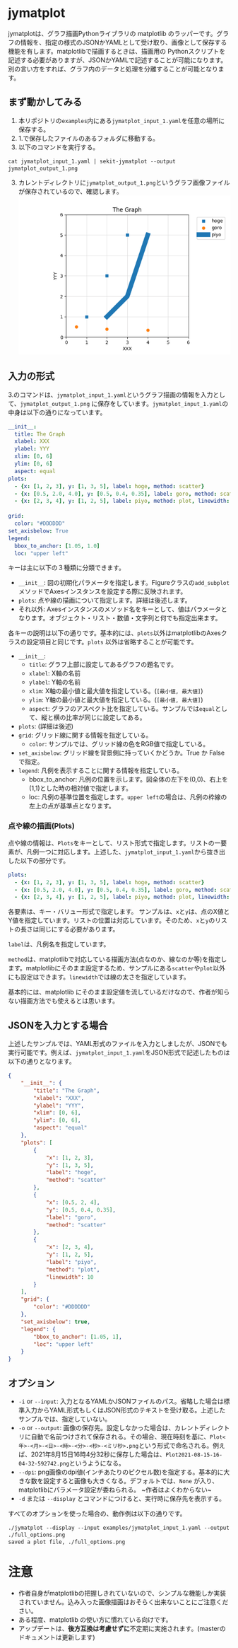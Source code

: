 # jymatplot
jymatplotは、グラフ描画Pythonライブラリの matplotlib のラッパーです。グラフの情報を、指定の様式のJSONかYAMLとして受け取り、画像として保存する機能を有します。matplotlibで描画するときは、描画用の Pythonスクリプトを記述する必要がありますが、JSONかYAMLで記述することが可能になります。別の言い方をすれば、グラフ内のデータと処理を分離することが可能となります。

## まず動かしてみる
1. 本リポジトリの`examples`内にある`jymatplot_input_1.yaml`を任意の場所に保存する。
2. 1.で保存したファイルのあるフォルダに移動する。
3. 以下のコマンドを実行する。
```
cat jymatplot_input_1.yaml | sekit-jymatplot --output jymatplot_output_1.png
```
3. カレントディレクトリに`jymatplot_output_1.png`というグラフ画像ファイルが保存されているので、確認します。
![sample1](https://raw.githubusercontent.com/HidetoshiKawaguchi/sekit/main/examples/jymatplot_output_1.png)

## 入力の形式
3.のコマンドは、`jymatplot_input_1.yaml`というグラフ描画の情報を入力として、`jymatplot_output_1.png` に保存をしています。`jymatplot_input_1.yaml`の中身は以下の通りになっています。
```yaml
__init__:
  title: The Graph
  xlabel: XXX
  ylabel: YYY
  xlim: [0, 6]
  ylim: [0, 6]
  aspect: equal
plots:
  - {x: [1, 2, 3], y: [1, 3, 5], label: hoge, method: scatter}
  - {x: [0.5, 2.0, 4.0], y: [0.5, 0.4, 0.35], label: goro, method: scatter}
  - {x: [2, 3, 4], y: [1, 2, 5], label: piyo, method: plot, linewidth: 10.0}

grid:
  color: "#DDDDDD"
set_axisbelow: True
legend:
  bbox_to_anchor: [1.05, 1.0]
  loc: "upper left"
```
キーは主に以下の３種類に分類できます。
- `__init__`: 図の初期化パラメータを指定します。Figureクラスの`add_subplot`メソッドでAxesインスタンスを設定する際に反映されます。
- `plots`: 点や線の描画について指定します。詳細は後述します。
- それ以外: Axesインスタンスのメソッド名をキーとして、値はパラメータとなります。オブジェクト・リスト・数値・文字列と何でも指定出来ます。

各キーの説明は以下の通りです。基本的には、`plots`以外はmatplotlibのAxesクラスの設定項目と同じです。`plots` 以外は省略することが可能です。
- `__init__`:
  - `title`: グラフ上部に設定してあるグラフの題名です。
  - `xlabel`: X軸の名前
  - `ylabel`: Y軸の名前
  - `xlim`: X軸の最小値と最大値を指定している。(`[最小値, 最大値]`)
  - `ylim`: Y軸の最小値と最大値を指定している。(`[最小値, 最大値]`)
  - `aspect`: グラフのアスペクト比を指定している。サンプルでは`equal`として、縦と横の比率が同じに設定してある。
- `plots`: (詳細は後述)
- `grid`: グリッド線に関する情報を指定している。
  - `color`: サンプルでは、グリッド線の色をRGB値で指定している。
- `set_axisbelow`: グリッド線を背景側に持っていくかどうか。True か Falseで指定。
- `legend`: 凡例を表示することに関する情報を指定している。
  - bbox_to_anchor: 凡例の位置を示します。図全体の左下を(0,0)、右上を(1,1)とした時の相対値で指定します。
  - loc: 凡例の基準位置を指定します。`upper left`の場合は、凡例の枠線の左上の点が基準点となります。

### 点や線の描画(Plots)
点や線の情報は、`Plots`をキーとして、リスト形式で指定します。リストの一要素が、凡例一つに対応します。上述した、`jymatplot_input_1.yaml`から抜き出した以下の部分です。
```yaml
plots:
  - {x: [1, 2, 3], y: [1, 3, 5], label: hoge, method: scatter}
  - {x: [0.5, 2.0, 4.0], y: [0.5, 0.4, 0.35], label: goro, method: scatter}
  - {x: [2, 3, 4], y: [1, 2, 5], label: piyo, method: plot, linewidth: 10.0}
```
各要素は、キー・バリュー形式で指定します。
サンプルは、`x`と`y`は、点のX値とY値を指定しています。リストの位置は対応しています。そのため、`x`と`y`のリストの長さは同じにする必要があります。

`label`は、凡例名を指定しています。

`method`は、matplotlibで対応している描画方法(点なのか、線なのか等)を指定します。matplotlibにそのまま設定するため、サンプルにある`scatter`や`plot`以外にも設定はできます。`linewidth`では線の太さを指定しています。

基本的には、matplotlib にそのまま設定値を流しているだけなので、作者が知らない描画方法でも使えるとは思います。

## JSONを入力とする場合
上述したサンプルでは、YAML形式のファイルを入力としましたが、JSONでも実行可能です。例えば、`jymatplot_input_1.yaml`をJSON形式で記述したものは以下の通りとなります。
```json
{
    "__init__": {
        "title": "The Graph",
        "xlabel": "XXX",
        "ylabel": "YYY",
        "xlim": [0, 6],
        "ylim": [0, 6],
        "aspect": "equal"
    },
    "plots": [
        {
            "x": [1, 2, 3],
            "y": [1, 3, 5],
            "label": "hoge",
            "method": "scatter"
        },
        {
            "x": [0.5, 2, 4],
            "y": [0.5, 0.4, 0.35],
            "label": "goro",
            "method": "scatter"
        },
        {
            "x": [2, 3, 4],
            "y": [1, 2, 5],
            "label": "piyo",
            "method": "plot",
            "linewidth": 10
        }
    ],
    "grid": {
        "color": "#DDDDDD"
    },
    "set_axisbelow": true,
    "legend": {
        "bbox_to_anchor": [1.05, 1],
        "loc": "upper left"
    }
}
```

## オプション
- `-i` or `--input`: 入力となるYAMLかJSONファイルのパス。省略した場合は標準入力からYAML形式もしくはJSON形式のテキストを受け取る。上述したサンプルでは、指定していない。
- `-o` or `--output`: 画像の保存先。設定しなかった場合は、カレントディレクトリに自動で名前つけされて保存される。その場合、現在時刻を基に、`Plot<年>-<月>-<日>-<時>-<分>-<秒>-<ミリ秒>.png`という形式で命名される。例えば、2021年8月15日16時4分32秒に保存した場合は、`Plot2021-08-15-16-04-32-592742.png`というようになる。
- `--dpi`: png画像のdpi値(インチあたりのピクセル数)を指定する。基本的に大きな数を設定すると画像も大きくなる。デフォルトでは、`None` が入り、matplotlibにパラメータ設定が委ねられる。 ~作者はよくわからない~
- `-d` または `--display` とコマンドにつけると、実行時に保存先を表示する。

すべてのオプションを使った場合の、動作例は以下の通りです。
```
./jymatplot --display --input examples/jymatplot_input_1.yaml --output ./full_options.png
saved a plot file, ./full_options.png
```

# 注意
- 作者自身がmatplotlibの把握しきれていないので、シンプルな機能しか実装されていません。込み入った画像描画はおそらく出来ないことにご注意ください。
- ある程度、matplotlib の使い方に慣れている向けです。
- アップデートは、**後方互換は考慮せずに**不定期に実施されます。(masterのドキュメントは更新します)
